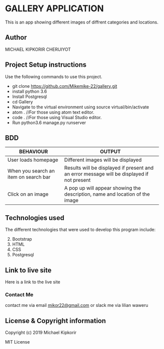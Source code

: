 # GALLERY APPLICATION

This is an app showing different images of diffrent categories and locations.

## Author

MICHAEL KIPKORIR CHERUIYOT

## Project Setup instructions

Use the following commands to use this project.

* git clone https://github.com/Mikemike-22/gallery.git
* install python 3.6
* Install Postgresql
* cd Gallery
* Navigate to the virtual environment using source virtual/bin/activate
* atom . //For those using atom text editor.
* code . //For those using Visual Studio editor.
* Run python3.6 manage.py runserver
## BDD
| BEHAVIOUR 	| OUTPUT 	|
|---------------------------------------	|--------------------------------------------------------------------------------------------	|
| User loads homepage 	| Different images will be displayed 	|
| When you search an item on search bar 	| Results will be displayed if present and an error message will be displayed if not present 	|
| Click on  an image 	| A pop up will appear showing the description, name and location of the image 	|
## Technologies used

The different technologies that were used to develop this program include:

2. Bootstrap
3. HTML
4. CSS
5. Postgresql

## Link to live site
Here is a link to the live site

### Contact Me
contact me via email mikor22@gmail.com or slack me via lilian waweru

## License & Copyright information
Copyright (c) 2019 Michael Kipkorir

MIT License
